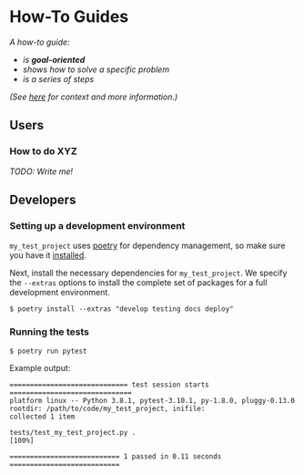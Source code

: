# How-To Guides

_A how-to guide:_

- _is **goal-oriented**_
- _shows how to solve a specific problem_
- _is a series of steps_

_(See [here](https://www.divio.com/blog/documentation/) for context and more information.)_

## Users

### How to do XYZ

_TODO: Write me!_


## Developers

### Setting up a development environment

`my_test_project` uses [poetry](https://python-poetry.org/) for dependency management, so make sure you have it [installed](https://python-poetry.org/docs/#installation).

Next, install the necessary dependencies for `my_test_project`.
We specify the `--extras` options to install the complete set of packages for a full development environment.
```
$ poetry install --extras "develop testing docs deploy"
```


### Running the tests

```
$ poetry run pytest
```

Example output:
```
============================= test session starts ==============================
platform linux -- Python 3.8.1, pytest-3.10.1, py-1.8.0, pluggy-0.13.0
rootdir: /path/to/code/my_test_project, inifile:
collected 1 item

tests/test_my_test_project.py .                                           [100%]

=========================== 1 passed in 0.11 seconds ===========================
```
